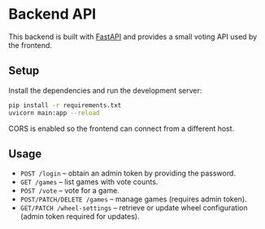 # Backend API

This backend is built with [FastAPI](https://fastapi.tiangolo.com/) and provides a small voting API used by the frontend.

## Setup

Install the dependencies and run the development server:

```bash
pip install -r requirements.txt
uvicorn main:app --reload
```

CORS is enabled so the frontend can connect from a different host.

## Usage

- `POST /login` – obtain an admin token by providing the password.
- `GET /games` – list games with vote counts.
- `POST /vote` – vote for a game.
- `POST/PATCH/DELETE /games` – manage games (requires admin token).
- `GET/PATCH /wheel-settings` – retrieve or update wheel configuration (admin token required for updates).
